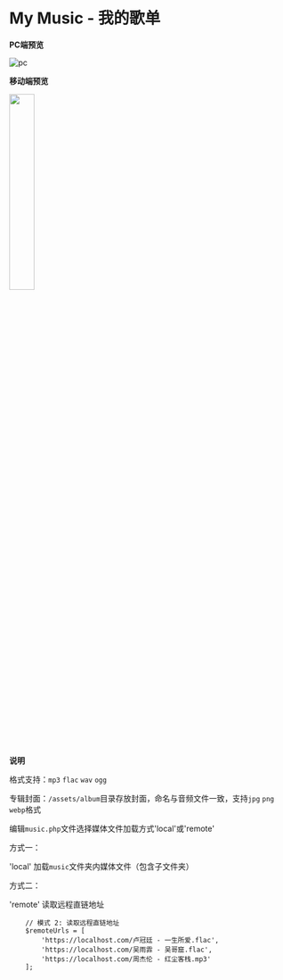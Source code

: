 # My Music - 我的歌单

**PC端预览**

![pc](https://github.com/sunpma/MyMusic/blob/main/assets/1.jpg)

**移动端预览**

<img src="https://github.com/sunpma/MyMusic/blob/main/assets/2.png" width="30%" height="30%">


**说明**

格式支持：`mp3` `flac` `wav` `ogg`

专辑封面：`/assets/album`目录存放封面，命名与音频文件一致，支持`jpg` `png` `webp`格式

编辑`music.php`文件选择媒体文件加载方式'local'或'remote'

方式一：

'local' 加载`music`文件夹内媒体文件（包含子文件夹）

方式二：

'remote' 读取远程直链地址

```
    // 模式 2: 读取远程直链地址
    $remoteUrls = [
        'https://localhost.com/卢冠廷 - 一生所爱.flac',
        'https://localhost.com/吴雨霏 - 吴哥窟.flac',
        'https://localhost.com/周杰伦 - 红尘客栈.mp3'
    ];
```
